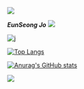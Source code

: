<img src="https://capsule-render.vercel.app/api?type=soft&color=BDBDC8&height=50&section=header" />

**_EunSeong Jo_**
<a href="mailto:tkakfkekdk4@gmail.com">
   <img src="https://img.shields.io/badge/Gmail-d14836?style=flat-square&logo=Gmail&logoColor=white&link=tkakfkekdk4@gmail.com"/>
</a>

![j](https://img.shields.io/badge/JavaScript-F7DF1E?style=for-the-badge&logo=Java&logoColor=white)

[![Top Langs](https://github-readme-stats.vercel.app/api/top-langs/?username=eunseongjo)](https://github.com/anuraghazra/github-readme-stats)

[![Anurag's GitHub stats](https://github-readme-stats.vercel.app/api?username=eunseongjo)](https://github.com/anuraghazra/github-readme-stats)

<img src="https://capsule-render.vercel.app/api?type=soft&color=BDBDC8&height=50&section=footer" />
